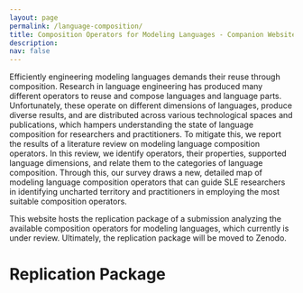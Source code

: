 ```yaml
---
layout: page
permalink: /language-composition/
title: Composition Operators for Modeling Languages - Companion Website
description: 
nav: false
---
```


Efficiently engineering modeling languages demands their reuse through composition. Research in language engineering has produced many different operators to reuse and compose languages and language parts. Unfortunately, these operate on different dimensions of languages, produce diverse results, and are distributed across various technological spaces and publications, which hampers understanding the state of language composition for researchers and practitioners. To mitigate this, we report the results of a literature review on modeling language composition operators. In this review, we identify operators, their properties, supported language dimensions, and relate them to the categories of language composition. Through this, our survey draws a new, detailed map of modeling language composition operators that can guide SLE researchers in identifying uncharted territory and practitioners in employing the most suitable composition operators.

This website hosts the replication package of a submission analyzing the available composition operators for modeling languages, which currently is under review. Ultimately, the replication package will be moved to Zenodo.

# Replication Package